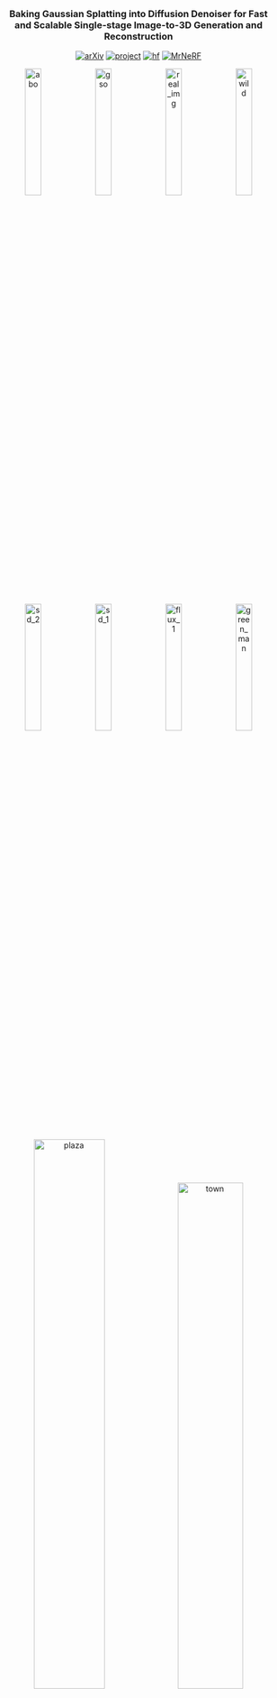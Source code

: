 &nbsp;

<div align="center">

<h3>Baking Gaussian Splatting into Diffusion Denoiser for Fast <br> and Scalable Single-stage Image-to-3D Generation and Reconstruction</h3> 

[![arXiv](https://img.shields.io/badge/paper-arxiv-179bd3)](https://arxiv.org/abs/2411.14384)
[![project](https://img.shields.io/badge/project-page-green)](https://caiyuanhao1998.github.io/project/DiffusionGS/)
[![hf](https://img.shields.io/badge/hugging-face-green)](https://huggingface.co/datasets/CaiYuanhao/DiffusionGS)
[![MrNeRF](https://img.shields.io/badge/media-MrNeRF-yellow)](https://x.com/janusch_patas/status/1859867424859856997?ref_src=twsrc%5Egoogle%7Ctwcamp%5Eserp%7Ctwgr%5Etweet)

<p align="center">
  <img src="img/abo.gif" width="24%" alt="abo">
  <img src="img/gso.gif" width="24%" alt="gso">
  <img src="img/real_img.gif" width="24%" alt="real_img">
  <img src="img/wild.gif" width="24%" alt="wild">
</p>
<p align="center">
  <img src="img/sd_2.gif" width="24%" alt="sd_2">
  <img src="img/sd_1.gif" width="24%" alt="sd_1">
  <img src="img/flux_1.gif" width="24%" alt="flux_1">
  <img src="img/green_man.gif" width="24%" alt="green_man">
</p>
<p align="center">
  <img src="img/plaza.gif" width="50%" alt="plaza">
  <img src="img/town.gif" width="48%" alt="town">
</p>
<p align="center">
  <img src="img/cliff.gif" width="49.5%" alt="cliff">
  <img src="img/art_gallery.gif" width="48.5%" alt="art_gallery">
</p>


&nbsp;

</div>



### Introduction
This is an implementation of our work "Baking Gaussian Splatting into Diffusion Denoiser for Fast and Scalable Single-stage Image-to-3D Generation and Reconstruction
". The code and checkpoints here is a **re-implementation** and **re-training** and **differs** from the original version developed at Adobe. Our DiffusionGS is single-stage and does not rely on 2D multi-view diffusion model. DiffusionGS can be applied to single-view 3D object generation and scene reconstruction without using depth estimator in ~6 seconds. If you find our repo useful, please give it a star ⭐ and consider citing our paper. Thank you :)

![pipeline](img/pipeline.png)


### News
- **2025.10.10 :** Code and models have been released. Feel free to check and use them.  💫
- **2024.11.22 :** Our [project page](https://caiyuanhao1998.github.io/project/DiffusionGS/) has been built up. Feel free to check the video and interactive generation results on the project page.
- **2024.11.21 :** We upload the prompt image and our generation results to our [hugging face dataset](https://huggingface.co/datasets/CaiYuanhao/DiffusionGS). Feel free to download and make a comparison with your method. 🤗
- **2024.11.20 :** Our paper is on [arxiv](https://arxiv.org/abs/2411.14384) now. 🚀

### Comparison with State-of-the-Art Methods


<details open>
<summary><b>Quantitative Comparison</b></summary>

![results1](img/compare_table.png)

</details>

<details open>
<summary><b>Qualitative Comparison</b></summary>

![visual_results](img/compare_figure.png)

</details>

&nbsp;

&nbsp;

## 1. Create Environment
```sh
conda create -n diffusiongs python=3.11 -y
conda activate diffusiongs
# conda install -c "nvidia/label/cuda-12.1.1" cudatoolkit
# conda install pytorch==2.5.1 torchvision==0.20.1 torchaudio==2.5.1 pytorch-cuda=12.1 -c pytorch -c nvidia
pip install torch==2.5.1 torchvision==0.20.1
pip install -r requirements.txt
pip install -e submodules/diff-gaussian-rasterization
pip install -e submodules/simple-knn
```

&nbsp;

## 2. Gradio Quick Demo
For object-centric image-to-3D generation model, we provide a single-line script to use the code:
```shell
python run.py
```
This code will automatically download the model checkpoints and config files from [HuggingFace](). Or you can manually download it from [this link](https://huggingface.co/coast01/LVSM/tree/main) and set it to local dir.


&nbsp;

## 3. Data Preparation

### 3.1 Scene-level Dataset

Download the RealEstate10K dataset from [this link](http://schadenfreude.csail.mit.edu:8000/), which is provided by [pixelSplat](https://github.com/dcharatan/pixelsplat), and `unzip` the zip file and put the data in `YOUR_RAW_DATAPATH`.
Run the following command to preprocess the data into our format.
```bash
python process_data.py --base_path YOUR_RAW_DATAPATH --output_dir YOUR_PROCESSED_DATAPATH --mode ['train' or 'test']
```

### 3.2 Object-level Dataset

We retrained our model using only the Objaverse dataset, which differs from the approaches adopted by Adobe. Additionally, we provide a dataloader that allows you to leverage the open-source G-Objaverse to train object models from scratch.

For prepare the G-objaverse dataset, please follow the instructions in [G-objaverse](https://github.com/modelscope/richdreamer/tree/main/dataset/gobjaverse).

After you download and unzip the dataset. You can see the following structure:
```
gobjaverse
├──0
    ├── 10010
    ├── 10013
    └── ...          
```

After that, you need to prepare a folder that contains 3 json files call `json` like:
```
json
├── test.json ## set a subset for eval
├── train.json ##Use the download script as the training jsons
└── val.json  ## set a subset for eval
```

Then, specified the `local_dir` to this json file and the `image_dir` to the `gobjaverse` file in the config file (`diffusionGS/configs/diffusionGS_rel.yaml`) so that you can train our model using gobjaverse.


&nbsp;

## 4. Evaluation for Single-view Scene Reconstruction

The scene-level evaluation is conducted on the [RealEstate10K](http://schadenfreude.csail.mit.edu:8000/) dataset prepocessed by [pixelSplat](https://github.com/dcharatan/pixelsplat). The model checkpoints are host on [HuggingFace](https://huggingface.co/CaiYuanhao/DiffusionGS/tree/main). 

| Model | PSNR  | SSIM  | LPIPS |
| ----- | ----- | ----- | ----- |
| [Open-DiffusionGS(res256)](https://huggingface.co/CaiYuanhao/DiffusionGS/blob/main/scene_ckpt_256.ckpt) | 21.26 | 0.672 | 0.257 |
| [Open-DiffusionGS(res512)](https://huggingface.co/CaiYuanhao/DiffusionGS/blob/main/scene_ckpt_512.ckpt) | - | - | - |

We use `./extra_files/evaluation_index_re10k.json` to specify the input and target view indice. This json file is originally from [pixelSplat](https://github.com/dcharatan/pixelsplat). 

We only provide evaluation codes for scene as
```bash
bash script/eval.sh
```

This code will evaluate all testsets, and generate the `.pt` for you to caculate metrics, if you want to store the scene videos and gaussians, plese turn `system.save_intermediate_video` to `True` in the config file (`diffusiongs/configs/diffusionGS_scene_eval.yaml`).

After run this codes, the result will specified in `{exp_root_dir}/{name}/{tags}` in the config file.

For provided config, the result will be form like
```
outputs/diffusion_gs_scene_re10k_256_stage1_eval/diffusion-gs-model-scene+lr0.0001/save/it0
├── 0a3b5fb184936a83.pt
├── 0a4cf8d9b81b4c6e.pt
├── ...
```
each `.pt` store the rendered images and gt images for you to calculate metrics. if you turn `system.save_intermediate_video = True` you will see rendered videos of the scene.

If you want to calculate metrics, please run:
```bash
bash cal_metrics.sh
```
after you replace the `exp_root_dir` in `cal_metrics.sh`, you can run this script to calculate metrics.

&nbsp;


## 5. Training
We provide 4 stages training scripts for you to train your own models:
```bash
bash scripts/train_scene_stage1.py # train object model (res256)
bash scripts/train_scene_stage2.py # train object model (res512)
bash scripts/train_obj_stage1.py  # train scene model (res256)
bash scripts/train_obj_stage2.py  # train scene model (res512)
```
Before training, you need to specified your data path in the config files by replace `local_dir` to your processed `RealEstate10K` (For scene). Or `image_dir` and `local_dir` to the `gobjaverse` file and the prepared json folder (For object).

Note: when you train the second stage model, remember to replace   `shape_model.pretrained_model_name_or_path: ` to the trained first stage checkpoint.

&nbsp;

## 6. Citation
```sh
@inproceedings{diffusiongs,
  title={Baking Gaussian Splatting into Diffusion Denoiser for Fast and Scalable Single-stage Image-to-3D Generation and Reconstruction},
  author={Yuanhao Cai and He Zhang and Kai Zhang and Yixun Liang and Mengwei Ren and Fujun Luan and Qing Liu and Soo Ye Kim and Jianming Zhang and Zhifei Zhang and Yuqian Zhou and Yulun Zhang and Xiaokang Yang and Zhe Lin and Alan Yuille},
  booktitle={ICCV},
  year={2025}
}
```

&nbsp;

## Acknowledgments
We would like to thank the following projects: [DiffSplat](https://github.com/chenguolin/DiffSplat), [CraftsMan3D](https://github.com/HKUST-SAIL/CraftsMan3D), [LVSM](https://github.com/Haian-Jin/LVSM).
